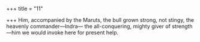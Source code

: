 +++
title = "11"

+++
Him, accompanied by the Maruts, the bull grown strong, not stingy, the  heavenly commander—Indra—
the all-conquering, mighty giver of strength—him we would invoke  here for present help.
